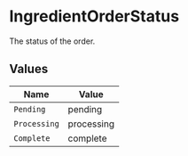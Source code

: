 # IngredientOrderStatus

The status of the order.


## Values

| Name         | Value        |
| ------------ | ------------ |
| `Pending`    | pending      |
| `Processing` | processing   |
| `Complete`   | complete     |